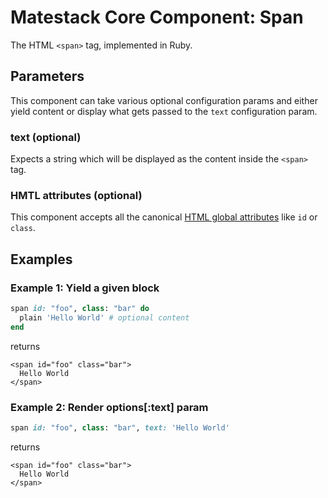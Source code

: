 # Matestack Core Component: Span

The HTML `<span>` tag, implemented in Ruby.

## Parameters

This component can take various optional configuration params and either yield content or display what gets passed to the `text` configuration param.

### text \(optional\)

Expects a string which will be displayed as the content inside the `<span>` tag.

### HMTL attributes \(optional\)

This component accepts all the canonical [HTML global attributes](https://www.w3schools.com/tags/ref_standardattributes.asp) like `id` or `class`.

## Examples

### Example 1: Yield a given block

```ruby
span id: "foo", class: "bar" do
  plain 'Hello World' # optional content
end
```

returns

```markup
<span id="foo" class="bar">
  Hello World
</span>
```

### Example 2: Render options\[:text\] param

```ruby
span id: "foo", class: "bar", text: 'Hello World'
```

returns

```markup
<span id="foo" class="bar">
  Hello World
</span>
```

